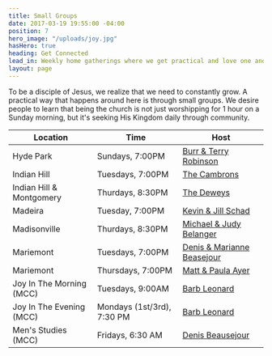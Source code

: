 ```yaml
---
title: Small Groups
date: 2017-03-19 19:55:00 -04:00
position: 7
hero_image: "/uploads/joy.jpg"
hasHero: true
heading: Get Connected
lead_in: Weekly home gatherings where we get practical and love one another.
layout: page
---
```


To be a disciple of Jesus, we realize that we need to constantly grow. A practical way that happens around here is through small groups. We desire people to learn that being the church is not just worshipping for 1 hour on a Sunday morning, but it's seeking His Kingdom daily through community.

| Location                     | Time                 | Host                                              |
| ---------------------------  | -------------------- | --------------------------------------------------|
| Hyde Park                    | Sundays, 7:00PM      | [Burr &amp; Terry Robinson](mailto:burr.robin.com)|
| Indian Hill                  | Tuesdays, 7:00PM     | [The Cambrons](mailto:)                           |
| Indian Hill &amp; Montgomery | Thurdays, 8:30PM     | [The Deweys](mailto:)                             |
| Madeira                      | Tuesday, 7:00PM      | [Kevin &amp; Jill Schad](mailto:)                 |
| Madisonville                 | Thurdays, 8:30PM     | [Michael &amp; Judy Belanger](mailto:)            |
| Mariemont                    | Tuesdays, 7:00PM     | [Denis &amp; Marianne Beasejour](mailto:)
| Mariemont                    | Thursdays, 7:00PM    | [Matt &amp; Paula Ayer](mailto:)                  |
| Joy In The Morning (MCC)     | Tuesdays, 9:00AM     | [Barb Leonard](mailto:)                           |
| Joy In The Evening (MCC)     | Mondays (1st/3rd), 7:30 PM  | [Barb Leonard](mailto:)                    |
| Men's Studies (MCC)          | Fridays, 6:30 AM     | [Denis Beausejour](mailto:)                       |
